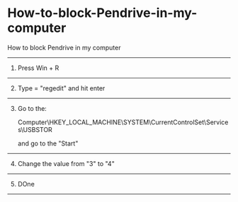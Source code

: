 # How-to-block-Pendrive-in-my-computer
How to block Pendrive in my computer

-------------

1. Press Win + R

-----------

2. Type = "regedit" and hit enter

-----------

3. Go to the:
 
   Computer\HKEY_LOCAL_MACHINE\SYSTEM\CurrentControlSet\Services\USBSTOR 
   
   and go to the "Start"
   
--------
   
4. Change the value from "3" to "4" 

----------

5. DOne
  
------
